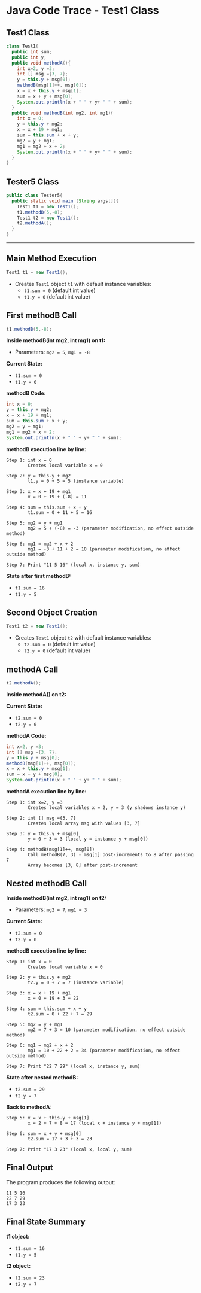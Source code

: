 # Java Code Trace - Test1 Class

## Test1 Class

```java
class Test1{
  public int sum;
  public int y;
  public void methodA(){
    int x=2, y =3;
    int [] msg ={3, 7};
    y = this.y + msg[0];
    methodB(msg[1]++, msg[0]);
    x = x + this.y + msg[1];
    sum = x + y + msg[0];
    System.out.println(x + " " + y+ " " + sum);
  }
  public void methodB(int mg2, int mg1){
    int x = 0;
    y = this.y + mg2;
    x = x + 19 + mg1;
    sum = this.sum + x + y;
    mg2 = y + mg1;
    mg1 = mg2 + x + 2;
    System.out.println(x + " " + y+ " " + sum);
  }
}
```

## Tester5 Class

```java
public class Tester5{
  public static void main (String args[]){
    Test1 t1 = new Test1();
    t1.methodB(5,-8);
    Test1 t2 = new Test1();
    t2.methodA();
  }
}
```

---

## **Main Method Execution**

```java
Test1 t1 = new Test1();
```
- Creates `Test1` object `t1` with default instance variables:
  - `t1.sum = 0` (default int value)
  - `t1.y = 0` (default int value)

## First methodB Call
```java
t1.methodB(5,-8);
```

**Inside methodB(int mg2, int mg1) on t1:**
- Parameters: `mg2 = 5`, `mg1 = -8`

**Current State:**
- `t1.sum = 0`
- `t1.y = 0`

**methodB Code:**
```java
int x = 0;
y = this.y + mg2;
x = x + 19 + mg1;
sum = this.sum + x + y;
mg2 = y + mg1;
mg1 = mg2 + x + 2;
System.out.println(x + " " + y+ " " + sum);
```

**methodB execution line by line:**

```
Step 1: int x = 0
        Creates local variable x = 0

Step 2: y = this.y + mg2
        t1.y = 0 + 5 = 5 (instance variable)

Step 3: x = x + 19 + mg1
        x = 0 + 19 + (-8) = 11

Step 4: sum = this.sum + x + y
        t1.sum = 0 + 11 + 5 = 16

Step 5: mg2 = y + mg1
        mg2 = 5 + (-8) = -3 (parameter modification, no effect outside method)

Step 6: mg1 = mg2 + x + 2
        mg1 = -3 + 11 + 2 = 10 (parameter modification, no effect outside method)

Step 7: Print "11 5 16" (local x, instance y, sum)
```

**State after first methodB:**
- `t1.sum = 16`
- `t1.y = 5`

## Second Object Creation
```java
Test1 t2 = new Test1();
```
- Creates `Test1` object `t2` with default instance variables:
  - `t2.sum = 0` (default int value)
  - `t2.y = 0` (default int value)

## methodA Call
```java
t2.methodA();
```

**Inside methodA() on t2:**

**Current State:**
- `t2.sum = 0`
- `t2.y = 0`

**methodA Code:**
```java
int x=2, y =3;
int [] msg ={3, 7};
y = this.y + msg[0];
methodB(msg[1]++, msg[0]);
x = x + this.y + msg[1];
sum = x + y + msg[0];
System.out.println(x + " " + y+ " " + sum);
```

**methodA execution line by line:**

```
Step 1: int x=2, y =3
        Creates local variables x = 2, y = 3 (y shadows instance y)

Step 2: int [] msg ={3, 7}
        Creates local array msg with values [3, 7]

Step 3: y = this.y + msg[0]
        y = 0 + 3 = 3 (local y = instance y + msg[0])

Step 4: methodB(msg[1]++, msg[0])
        Call methodB(7, 3) - msg[1] post-increments to 8 after passing 7
        Array becomes [3, 8] after post-increment
```

## Nested methodB Call
**Inside methodB(int mg2, int mg1) on t2:**
- Parameters: `mg2 = 7`, `mg1 = 3`

**Current State:**
- `t2.sum = 0`
- `t2.y = 0`

**methodB execution line by line:**

```
Step 1: int x = 0
        Creates local variable x = 0

Step 2: y = this.y + mg2
        t2.y = 0 + 7 = 7 (instance variable)

Step 3: x = x + 19 + mg1
        x = 0 + 19 + 3 = 22

Step 4: sum = this.sum + x + y
        t2.sum = 0 + 22 + 7 = 29

Step 5: mg2 = y + mg1
        mg2 = 7 + 3 = 10 (parameter modification, no effect outside method)

Step 6: mg1 = mg2 + x + 2
        mg1 = 10 + 22 + 2 = 34 (parameter modification, no effect outside method)

Step 7: Print "22 7 29" (local x, instance y, sum)
```

**State after nested methodB:**
- `t2.sum = 29`
- `t2.y = 7`

**Back to methodA:**
```
Step 5: x = x + this.y + msg[1]
        x = 2 + 7 + 8 = 17 (local x + instance y + msg[1])

Step 6: sum = x + y + msg[0]
        t2.sum = 17 + 3 + 3 = 23

Step 7: Print "17 3 23" (local x, local y, sum)
```

## Final Output
The program produces the following output:
```
11 5 16
22 7 29
17 3 23
```

## Final State Summary
**t1 object:**
- `t1.sum = 16`
- `t1.y = 5`

**t2 object:**
- `t2.sum = 23`
- `t2.y = 7`